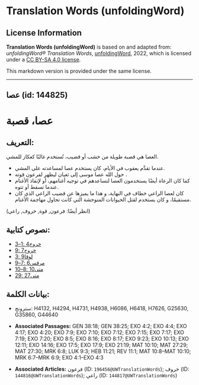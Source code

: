 # Translation Words (unfoldingWord)

## License Information

**Translation Words (unfoldingWord)** is based on and adapted from: _unfoldingWord® Translation Words_, [unfoldingWord](https://unfoldingword.org/utw), 2022, which is licensed under a [CC BY-SA 4.0 license](https://creativecommons.org/licenses/by-sa/4.0/legalcode.en).

This markdown version is provided under the same license.



--------------------------------

## عصا (id: 144825)

عصا، قصبة
=========

التعريف:
--------

العصا هي قصبة طويلة من خشب أو قضيب، تُستخدم غالبًا كعكاز للمشي.

* عندما تقدَّم يعقوب في الأيام، كان يستخدم عصا لمساعدته على المشي.
* حول الله عصا موسى إلى ثعبان ليظهر لفرعون قوته .
* كما كان الرعاة أيضًا يستخدمون العصا لتساعدهم في توجيه أغنامهم، أو لإنقاذ الأغنام عندما تسقط أو تتوه.
* كان لعصا الراعي خطاف في النهاية، و هذا ما يميزها عن قضيب الراعي الذي كان مستقيمًا، و كان يستخدم لقتل الحيوانات المتوحشة التي كانت تحاول مهاجمة الأغنام.

(انظر أيضًا: فرعون, قوة, خروف, راعي)

نصوص كتابية:
------------

* [خروج4 :1–3](https://ref.ly/Exod4:1-Exod4:3)
* [خروج7 :9](https://ref.ly/Exod7:9)
* [لوقا9 :3](https://ref.ly/Luke9:3)
* [مرقس6 :7–9](https://ref.ly/Mark6:7-Mark6:9)
* [متى10 :8–10](https://ref.ly/Matt10:8-Matt10:10)
* [متى27 :29](https://ref.ly/Matt27:29)

بيانات الكلمة:
--------------

* سترونج: H4132, H4294, H4731, H4938, H6086, H6418, H7626, G25630, G35860, G44640

* **Associated Passages:** GEN 38:18; GEN 38:25; EXO 4:2; EXO 4:4; EXO 4:17; EXO 4:20; EXO 7:9; EXO 7:10; EXO 7:12; EXO 7:15; EXO 7:17; EXO 7:19; EXO 7:20; EXO 8:5; EXO 8:16; EXO 8:17; EXO 9:23; EXO 10:13; EXO 12:11; EXO 14:16; EXO 17:5; EXO 17:9; EXO 21:19; MAT 10:10; MAT 27:29; MAT 27:30; MRK 6:8; LUK 9:3; HEB 11:21; REV 11:1; MAT 10:8–MAT 10:10; MRK 6:7–MRK 6:9; EXO 4:1–EXO 4:3
* **Associated Articles:** فرعون (ID: `196456@UWTranslationWords`); خروف (ID: `144816@UWTranslationWords`); راعي (ID: `144817@UWTranslationWords`)

